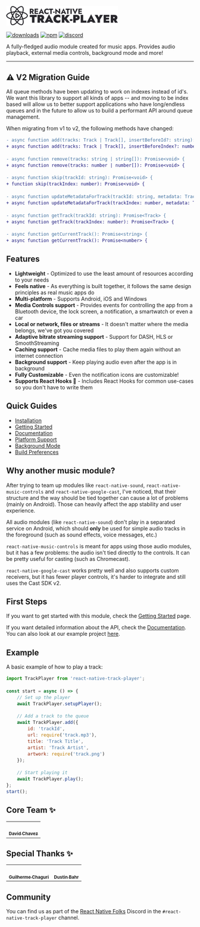 <img src="docs/assets/optimized-logo.svg" width="300" />

[![downloads](https://img.shields.io/npm/dw/react-native-track-player.svg)](https://www.npmjs.com/package/react-native-track-player)
[![npm](https://img.shields.io/npm/v/react-native-track-player.svg)](https://www.npmjs.com/package/react-native-track-player) 
[![discord](https://img.shields.io/discord/567636850513018880.svg)](https://discordapp.com/invite/ya2XDCR)

A fully-fledged audio module created for music apps. Provides audio playback, external media controls, background mode and more!

---

## ⚠️ V2 Migration Guide

All queue methods have been updating to work on indexes instead of id's. We want this library to support all kinds of apps -- and moving to be index based will allow us to better support applications who have long/endless queues and in the future to allow us to build a performant API around queue management.

When migrating from v1 to v2, the following methods have changed:

```diff
- async function add(tracks: Track | Track[], insertBeforeId?: string): Promise<void> {
+ async function add(tracks: Track | Track[], insertBeforeIndex?: number): Promise<void> {

- async function remove(tracks: string | string[]): Promise<void> {
+ async function remove(tracks: number | number[]): Promise<void> {

- async function skip(trackId: string): Promise<void> {
+ function skip(trackIndex: number): Promise<void> {

- async function updateMetadataForTrack(trackId: string, metadata: TrackMetadataBase): Promise<void> {
+ async function updateMetadataForTrack(trackIndex: number, metadata: TrackMetadataBase): Promise<void> {

- async function getTrack(trackId: string): Promise<Track> {
+ async function getTrack(trackIndex: number): Promise<Track> {

- async function getCurrentTrack(): Promise<string> {
+ async function getCurrentTrack(): Promise<number> {
```

## Features

* **Lightweight** - Optimized to use the least amount of resources according to your needs
* **Feels native** - As everything is built together, it follows the same design principles as real music apps do
* **Multi-platform** - Supports Android, iOS and Windows
* **Media Controls support** - Provides events for controlling the app from a Bluetooth device, the lock screen, a notification, a smartwatch or even a car
* **Local or network, files or streams** - It doesn't matter where the media belongs, we've got you covered
* **Adaptive bitrate streaming support** - Support for DASH, HLS or SmoothStreaming
* **Caching support** - Cache media files to play them again without an internet connection
* **Background support** - Keep playing audio even after the app is in background
* **Fully Customizable** - Even the notification icons are customizable!
* **Supports React Hooks 🎣** - Includes React Hooks for common use-cases so you don't have to write them

## Quick Guides

* [Installation](https://react-native-track-player.js.org/install/)
* [Getting Started](https://react-native-track-player.js.org/getting-started/)
* [Documentation](https://react-native-track-player.js.org/documentation/)
* [Platform Support](https://react-native-track-player.js.org/platform-support/)
* [Background Mode](https://react-native-track-player.js.org/background/)
* [Build Preferences](https://react-native-track-player.js.org/build-preferences/)

## Why another music module?
After trying to team up modules like `react-native-sound`, `react-native-music-controls` and `react-native-google-cast`, I've noticed, that their structure and the way should be tied together can cause a lot of problems (mainly on Android). Those can heavily affect the app stability and user experience.

All audio modules (like `react-native-sound`) don't play in a separated service on Android, which should **only** be used for simple audio tracks in the foreground (such as sound effects, voice messages, etc.)

`react-native-music-controls` is meant for apps using those audio modules, but it has a few problems: the audio isn't tied directly to the controls. It can be pretty useful for casting (such as Chromecast).

`react-native-google-cast` works pretty well and also supports custom receivers, but it has fewer player controls, it's harder to integrate and still uses the Cast SDK v2.

## First Steps

If you want to get started with this module, check the [Getting Started](https://react-native-track-player.js.org/getting-started/) page.

If you want detailed information about the API, check the [Documentation](https://react-native-track-player.js.org/documentation/). You can also look at our example project [here](/example).

## Example

A basic example of how to play a track:

```javascript
import TrackPlayer from 'react-native-track-player';

const start = async () => {
    // Set up the player
    await TrackPlayer.setupPlayer();

    // Add a track to the queue
    await TrackPlayer.add({
        id: 'trackId',
        url: require('track.mp3'),
        title: 'Track Title',
        artist: 'Track Artist',
        artwork: require('track.png')
    });

    // Start playing it
    await TrackPlayer.play();
};
start();
```

## Core Team ✨

<table>
  <tr>
    <td align="center"><a href="https://github.com/dchavezlive"><img src="https://avatars.githubusercontent.com/u/2475932?v=4" width="100px;" alt=""/><br /><sub><b>David Chavez</b></sub></a><br /></td>
  </tr>
</table>

## Special Thanks ✨

<table>
  <tr>
    <td align="center"><a href="https://github.com/Guichaguri"><img src="https://avatars.githubusercontent.com/u/1813032?v=4" width="100px;" alt=""/><br /><sub><b>Guilherme Chaguri</b></sub></a><br /></td>
    <td align="center"><a href="https://github.com/curiousdustin"><img src="https://avatars.githubusercontent.com/u/1706540?v=4" width="100px;" alt=""/><br /><sub><b>Dustin Bahr</b></sub></a><br /></td>
  </tr>
</table>

## Community
You can find us as part of the [React Native Folks](https://discordapp.com/invite/ya2XDCR) Discord in the `#react-native-track-player` channel.
